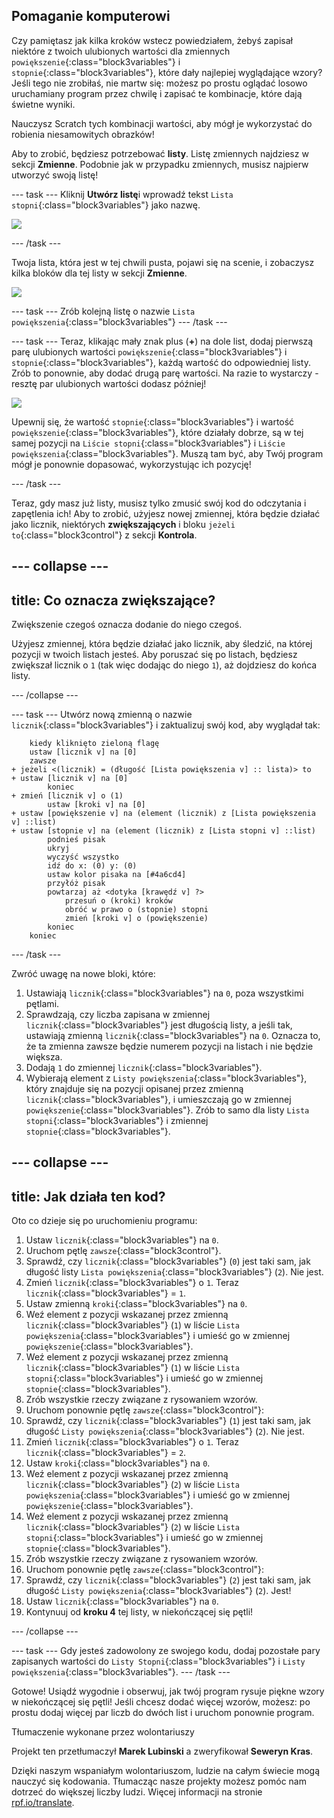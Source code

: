 ## Pomaganie komputerowi

Czy pamiętasz jak kilka kroków wstecz powiedziałem, żebyś zapisał niektóre z twoich ulubionych wartości dla zmiennych `powiększenie`{:class="block3variables"} i `stopnie`{:class="block3variables"}, które dały najlepiej wyglądające wzory? Jeśli tego nie zrobiłaś, nie martw się: możesz po prostu oglądać losowo uruchamiany program przez chwilę i zapisać te kombinacje, które dają świetne wyniki.

Nauczysz Scratch tych kombinacji wartości, aby mógł je wykorzystać do robienia niesamowitych obrazków!

Aby to zrobić, będziesz potrzebować **listy**. Listę zmiennych najdziesz w sekcji **Zmienne**. Podobnie jak w przypadku zmiennych, musisz najpierw utworzyć swoją listę!

--- task --- Kliknij **Utwórz listę**i wprowadź tekst `Lista stopni`{:class="block3variables"} jako nazwę.

![](images/makeAList.png)

--- /task ---

Twoja lista, która jest w tej chwili pusta, pojawi się na scenie, i zobaczysz kilka bloków dla tej listy w sekcji **Zmienne**.

![](images/listBlocks.png)

--- task --- Zrób kolejną listę o nazwie `Lista powiększenia`{:class="block3variables"} --- /task ---

--- task --- Teraz, klikając mały znak plus (**+**) na dole list, dodaj pierwszą parę ulubionych wartości `powiększenie`{:class="block3variables"} i `stopnie`{:class="block3variables"}, każdą wartość do odpowiedniej listy. Zrób to ponownie, aby dodać drugą parę wartości. Na razie to wystarczy - resztę par ulubionych wartości dodasz później!

![](images/helping2.png)

Upewnij się, że wartość `stopnie`{:class="block3variables"} i wartość `powiększenie`{:class="block3variables"}, które działały dobrze, są w tej samej pozycji na `Liście stopni`{:class="block3variables"} i `Liście powiększenia`{:class="block3variables"}. Muszą tam być, aby Twój program mógł je ponownie dopasować, wykorzystując ich pozycję!

--- /task ---

Teraz, gdy masz już listy, musisz tylko zmusić swój kod do odczytania i zapętlenia ich! Aby to zrobić, użyjesz nowej zmiennej, która będzie działać jako licznik, niektórych **zwiększających** i bloku `jeżeli to`{:class="block3control"} z sekcji **Kontrola**.

--- collapse ---
---
title: Co oznacza zwiększające?
---

Zwiększenie czegoś oznacza dodanie do niego czegoś.

Użyjesz zmiennej, która będzie działać jako licznik, aby śledzić, na której pozycji w twoich listach jesteś. Aby poruszać się po listach, będziesz zwiększał licznik o `1` (tak więc dodając do niego `1`), aż dojdziesz do końca listy.

--- /collapse ---

--- task --- Utwórz nową zmienną o nazwie `licznik`{:class="block3variables"} i zaktualizuj swój kod, aby wyglądał tak:

```blocks3
    kiedy kliknięto zieloną flagę
    ustaw [licznik v] na [0]
    zawsze 
+ jeżeli <(licznik) = (długość [Lista powiększenia v] :: lista)> to 
+ ustaw [licznik v] na [0]
        koniec
+ zmień [licznik v] o (1)
        ustaw [kroki v] na [0]
+ ustaw [powiększenie v] na (element (licznik) z [Lista powiększenia v] ::list)
+ ustaw [stopnie v] na (element (licznik) z [Lista stopni v] ::list)
        podnieś pisak
        ukryj
        wyczyść wszystko
        idź do x: (0) y: (0)
        ustaw kolor pisaka na [#4a6cd4]
        przyłóż pisak
        powtarzaj aż <dotyka [krawędź v] ?> 
            przesuń o (kroki) kroków
            obróć w prawo o (stopnie) stopni
            zmień [kroki v] o (powiększenie)
        koniec
    koniec
```

--- /task ---

Zwróć uwagę na nowe bloki, które:

1. Ustawiają `licznik`{:class="block3variables"} na `0`, poza wszystkimi pętlami.
2. Sprawdzają, czy liczba zapisana w zmiennej `licznik`{:class="block3variables"} jest długością listy, a jeśli tak, ustawiają zmienną `licznik`{:class="block3variables"} na `0`. Oznacza to, że ta zmienna zawsze będzie numerem pozycji na listach i nie będzie większa.
3. Dodają `1` do zmiennej `licznik`{:class="block3variables"}.
4. Wybierają element z `Listy powiększenia`{:class="block3variables"}, który znajduje się na pozycji opisanej przez zmienną `licznik`{:class="block3variables"}, i umieszczają go w zmiennej `powiększenie`{:class="block3variables"}. Zrób to samo dla listy `Lista stopni`{:class="block3variables"} i zmiennej `stopnie`{:class="block3variables"}.

--- collapse ---
---
title: Jak działa ten kod?
---

Oto co dzieje się po uruchomieniu programu:

1. Ustaw `licznik`{:class="block3variables"} na `0`.
2. Uruchom pętlę `zawsze`{:class="block3control"}.
3. Sprawdź, czy `licznik`{:class="block3variables"} (`0`) jest taki sam, jak długość listy `Lista powiększenia`{:class="block3variables"} (`2`). Nie jest.
4. Zmień `licznik`{:class="block3variables"} o `1`. Teraz `licznik`{:class="block3variables"} = `1`.
5. Ustaw zmienną `kroki`{:class="block3variables"} na `0`.
6. Weź element z pozycji wskazanej przez zmienną `licznik`{:class="block3variables"} (`1`) w liście `Lista powiększenia`{:class="block3variables"} i umieść go w zmiennej `powiększenie`{:class="block3variables"}.
7. Weź element z pozycji wskazanej przez zmienną `licznik`{:class="block3variables"} (`1`) w liście `Lista stopni`{:class="block3variables"} i umieść go w zmiennej `stopnie`{:class="block3variables"}.
8. Zrób wszystkie rzeczy związane z rysowaniem wzorów.
9. Uruchom ponownie pętlę `zawsze`{:class="block3control"}:
10. Sprawdź, czy `licznik`{:class="block3variables"} (`1`) jest taki sam, jak długość `Listy powiększenia`{:class="block3variables"} (`2`). Nie jest.
11. Zmień `licznik`{:class="block3variables"} o `1`. Teraz `licznik`{:class="block3variables"} = `2`.
12. Ustaw `kroki`{:class="block3variables"} na `0`.
13. Weź element z pozycji wskazanej przez zmienną `licznik`{:class="block3variables"} (`2`) w liście `Lista powiększenia`{:class="block3variables"} i umieść go w zmiennej `powiększenie`{:class="block3variables"}.
14. Weź element z pozycji wskazanej przez zmienną `licznik`{:class="block3variables"} (`2`) w liście `Lista stopni`{:class="block3variables"} i umieść go w zmiennej `stopnie`{:class="block3variables"}.
15. Zrób wszystkie rzeczy związane z rysowaniem wzorów.
16. Uruchom ponownie pętlę `zawsze`{:class="block3control"}:
17. Sprawdź, czy `licznik`{:class="block3variables"} (`2`) jest taki sam, jak długość `Listy powiększenia`{:class="block3variables"} (`2`). Jest!
18. Ustaw `licznik`{:class="block3variables"} na `0`.
19. Kontynuuj od **kroku 4** tej listy, w niekończącej się pętli!

--- /collapse ---

--- task --- Gdy jesteś zadowolony ze swojego kodu, dodaj pozostałe pary zapisanych wartości do `Listy Stopni`{:class="block3variables"} i `Listy powiększenia`{:class="block3variables"}. --- /task ---

Gotowe! Usiądź wygodnie i obserwuj, jak twój program rysuje piękne wzory w niekończącej się pętli! Jeśli chcesz dodać więcej wzorów, możesz: po prostu dodaj więcej par liczb do dwóch list i uruchom ponownie program.


Tłumaczenie wykonane przez wolontariuszy

Projekt ten przetłumaczył **Marek Lubinski** a zweryfikował **Seweryn Kras**.

Dzięki naszym wspaniałym wolontariuszom, ludzie na całym świecie mogą nauczyć się kodowania. Tłumacząc nasze projekty możesz pomóc nam dotrzeć do większej liczby ludzi. Więcej informacji na stronie [rpf.io/translate](https://rpf.io/translate).